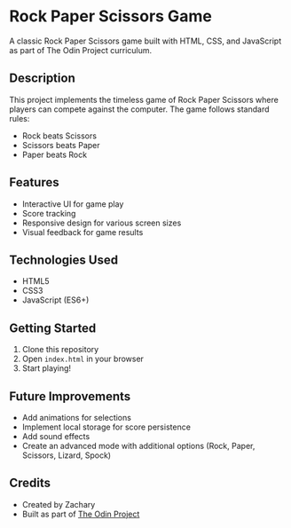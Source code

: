# Rock Paper Scissors Game

A classic Rock Paper Scissors game built with HTML, CSS, and JavaScript as part of The Odin Project curriculum.

## Description

This project implements the timeless game of Rock Paper Scissors where players can compete against the computer. The game follows standard rules:

- Rock beats Scissors
- Scissors beats Paper
- Paper beats Rock

## Features

- Interactive UI for game play
- Score tracking
- Responsive design for various screen sizes
- Visual feedback for game results

## Technologies Used

- HTML5
- CSS3
- JavaScript (ES6+)

## Getting Started

1. Clone this repository
2. Open `index.html` in your browser
3. Start playing!

## Future Improvements

- Add animations for selections
- Implement local storage for score persistence
- Add sound effects
- Create an advanced mode with additional options (Rock, Paper, Scissors, Lizard, Spock)

## Credits

- Created by Zachary
- Built as part of [The Odin Project](https://www.theodinproject.com/)
